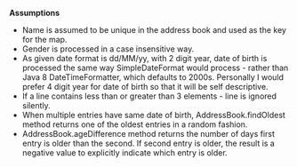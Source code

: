 **Assumptions**

* Name is assumed to be unique in the address book and used as the key for the map.
* Gender is processed in a case insensitive way.
* As given date format is dd/MM/yy, with 2 digit year, date of birth is processed the same way SimpleDateFormat would process - rather than Java 8 DateTimeFormatter, which defaults to 2000s. Personally I would prefer 4 digit year for date of birth so that it will be self descriptive.
* If a line contains less than or greater than 3 elements - line is ignored silently.
* When multiple entries have same date of birth, AddressBook.findOldest method returns one of the oldest entries in a random fashion.
* AddressBook.ageDifference method returns the number of days first entry is older than the second. If second entry is older, the result is a negative value to explicitly indicate which entry is older.